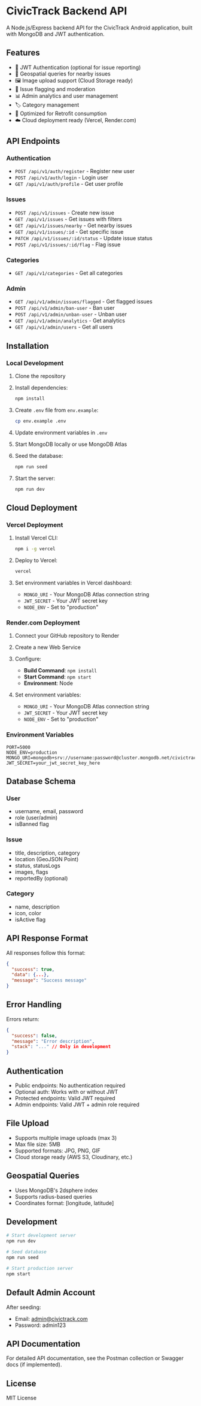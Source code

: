 # CivicTrack Backend API

A Node.js/Express backend API for the CivicTrack Android application, built with MongoDB and JWT authentication.

## Features

- 🔐 JWT Authentication (optional for issue reporting)
- 📍 Geospatial queries for nearby issues
- 🖼️ Image upload support (Cloud Storage ready)
- 🚩 Issue flagging and moderation
- 📊 Admin analytics and user management
- 🏷️ Category management
- 📱 Optimized for Retrofit consumption
- ☁️ Cloud deployment ready (Vercel, Render.com)

## API Endpoints

### Authentication
- `POST /api/v1/auth/register` - Register new user
- `POST /api/v1/auth/login` - Login user
- `GET /api/v1/auth/profile` - Get user profile

### Issues
- `POST /api/v1/issues` - Create new issue
- `GET /api/v1/issues` - Get issues with filters
- `GET /api/v1/issues/nearby` - Get nearby issues
- `GET /api/v1/issues/:id` - Get specific issue
- `PATCH /api/v1/issues/:id/status` - Update issue status
- `POST /api/v1/issues/:id/flag` - Flag issue

### Categories
- `GET /api/v1/categories` - Get all categories

### Admin
- `GET /api/v1/admin/issues/flagged` - Get flagged issues
- `POST /api/v1/admin/ban-user` - Ban user
- `POST /api/v1/admin/unban-user` - Unban user
- `GET /api/v1/admin/analytics` - Get analytics
- `GET /api/v1/admin/users` - Get all users

## Installation

### Local Development

1. Clone the repository
2. Install dependencies:
   ```bash
   npm install
   ```

3. Create `.env` file from `env.example`:
   ```bash
   cp env.example .env
   ```

4. Update environment variables in `.env`

5. Start MongoDB locally or use MongoDB Atlas

6. Seed the database:
   ```bash
   npm run seed
   ```

7. Start the server:
   ```bash
   npm run dev
   ```

## Cloud Deployment

### Vercel Deployment

1. Install Vercel CLI:
   ```bash
   npm i -g vercel
   ```

2. Deploy to Vercel:
   ```bash
   vercel
   ```

3. Set environment variables in Vercel dashboard:
   - `MONGO_URI` - Your MongoDB Atlas connection string
   - `JWT_SECRET` - Your JWT secret key
   - `NODE_ENV` - Set to "production"

### Render.com Deployment

1. Connect your GitHub repository to Render
2. Create a new Web Service
3. Configure:
   - **Build Command**: `npm install`
   - **Start Command**: `npm start`
   - **Environment**: Node

4. Set environment variables:
   - `MONGO_URI` - Your MongoDB Atlas connection string
   - `JWT_SECRET` - Your JWT secret key
   - `NODE_ENV` - Set to "production"

### Environment Variables

```env
PORT=5000
NODE_ENV=production
MONGO_URI=mongodb+srv://username:password@cluster.mongodb.net/civictrack
JWT_SECRET=your_jwt_secret_key_here
```

## Database Schema

### User
- username, email, password
- role (user/admin)
- isBanned flag

### Issue
- title, description, category
- location (GeoJSON Point)
- status, statusLogs
- images, flags
- reportedBy (optional)

### Category
- name, description
- icon, color
- isActive flag

## API Response Format

All responses follow this format:
```json
{
  "success": true,
  "data": {...},
  "message": "Success message"
}
```

## Error Handling

Errors return:
```json
{
  "success": false,
  "message": "Error description",
  "stack": "..." // Only in development
}
```

## Authentication

- Public endpoints: No authentication required
- Optional auth: Works with or without JWT
- Protected endpoints: Valid JWT required
- Admin endpoints: Valid JWT + admin role required

## File Upload

- Supports multiple image uploads (max 3)
- Max file size: 5MB
- Supported formats: JPG, PNG, GIF
- Cloud storage ready (AWS S3, Cloudinary, etc.)

## Geospatial Queries

- Uses MongoDB's 2dsphere index
- Supports radius-based queries
- Coordinates format: [longitude, latitude]

## Development

```bash
# Start development server
npm run dev

# Seed database
npm run seed

# Start production server
npm start
```

## Default Admin Account

After seeding:
- Email: admin@civictrack.com
- Password: admin123

## API Documentation

For detailed API documentation, see the Postman collection or Swagger docs (if implemented).

## License

MIT License 